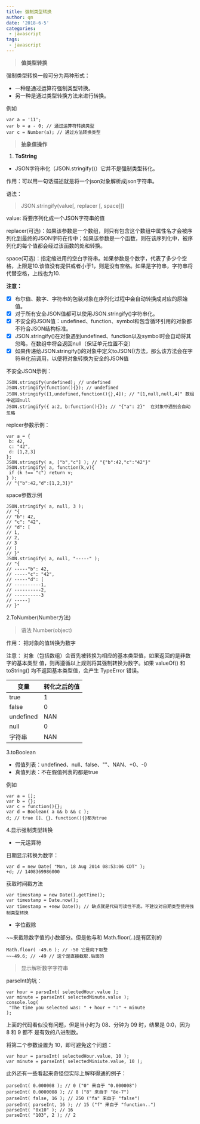 ```yaml
---
title: 强制类型转换
author: qm
date: '2018-6-5'
categories:
 - javascript
tags:
 - javascript
---
```




> **值类型转换**

强制类型转换一般可分为两种形式：
- 一种是通过运算符强制类型转换。
- 另一种是通过类型转换方法来进行转换。

例如

```
var a = '11';
var b = a - 0; // 通过运算符转换类型
var c = Number(a); // 通过方法转换类型
```
> **抽象值操作**

1. **ToString**
-   JSON字符串化（JSON.stringify()）它并不是强制类型转化。

作用：可以用一句话描述就是将一个json对象解析成json字符串。

语法：
> JSON.stringify(value[, replacer [, space]])

value: 将要序列化成一个JSON字符串的值

replacer(可选)：如果该参数是一个数组，则只有包含这个数组中属性名才会被序列化到最终的JSON字符在传中；如果该参数是一个函数，则在该序列化中，被序列化的每个值都会经过该函数的处和转换。

space(可选)：指定缩进用的空白字符串。如果参数是个数字，代表了多少个空格，上限是10.该值没有提供或者小于1，则是没有空格。如果是字符串，字符串将代替空格，上线也为10.

**注意：** 
- [x] 布尔值、数字、字符串的包装对象在序列化过程中会自动转换成对应的原始值。
- [x] 对于所有安全JSON值都可以使用JSON.stringify()字符串化。
- [x] 不安全的JSON值：undefined、function、symbol和包含循环引用的对象都不符合JSON结构标准。
- [x] JSON.stringify()在对象遇到undefined、function以及symbol时会自动将其忽略，在数组中将会返回null（保证单元位置不变）
- [x] 如果传递给JSON.stringify()的对象中定义toJSON()方法，那么该方法会在字符串化前调用，以便将对象转换为安全的JSON值

不安全JSON示例：
```
JSON.stringify(undefined); // undefined
JSON.stringify(function(){}); // undefined
JSON.stringify([1,undefined,function(){},4]); // "[1,null,null,4]" 数组中返回null
JSON.stringify({ a:2, b:function(){}); // "{"a": 2}"  在对象中遇到会自动忽略
```
replcer参数示例：
```
var a = {
 b: 42,
 c: "42",
 d: [1,2,3]
};
JSON.stringify( a, ["b","c"] ); // "{"b":42,"c":"42"}"
JSON.stringify( a, function(k,v){
 if (k !== "c") return v;
} );
// "{"b":42,"d":[1,2,3]}"
```
space参数示例

```
JSON.stringify( a, null, 3 );
// "{
// "b": 42,
// "c": "42",
// "d": [
// 1,
// 2,
// 3
// ]
// }"
JSON.stringify( a, null, "-----" );
// "{
// -----"b": 42,
// -----"c": "42",
// -----"d": [
// ----------1,
// ----------2,
// ----------3
// -----]
// }"
```
2.ToNumber(Number方法)
> 语法  Number(object)

作用： 把对象的值转换为数字

注意： 对象（包括数组）会首先被转换为相应的基本类型值，如果返回的是非数字的基本类型
值，则再遵循以上规则将其强制转换为数字。如果 valueOf() 和 toString() 均不返回基本类型值，会产生 TypeError 错误。

变量| 转化之后的值
---|---
true | 1
false | 0
undefined | NAN
null | 0
字符串 | NAN

3.toBoolean
- 假值列表：undefined、null、false、""、NAN、+0、-0
- 真值列表：不在假值列表的都是true

例如

```
var a = [];
var b = {}; 
var c = function(){}; 
var d = Boolean( a && b && c );
d; // true []、{}、function(){}都为true
```
4.显示强制类型转换
- 一元运算符

日期显示转换为数字：

```
var d = new Date( "Mon, 18 Aug 2014 08:53:06 CDT" );
+d; // 1408369986000
```
获取时间戳方法

```
var timestamp = new Date().getTime();
var timestamp = Date.now();
var timestamp = +new Date(); // 缺点就是代码可读性不高。不建议对日期类型使用强制类型转换

```
- 字位截除

~~来截除数字值的小数部分。但是他与和 Math.floor(..)是有区别的

```
Math.floor( -49.6 ); // -50 它是向下取整
~~-49.6; // -49 // 这个是直接截取.后面的
```
> 显示解析数字字符串

parseInt的坑：

```
var hour = parseInt( selectedHour.value );
var minute = parseInt( selectedMinute.value );
console.log(
 "The time you selected was: " + hour + ":" + minute
);
```
上面的代码看似没有问题，但是当小时为 08、分钟为 09 时，结果是 0:0，因为 8 和 9 都不
是有效的八进制数。

将第二个参数设置为 10，即可避免这个问题：

```
var hour = parseInt( selectedHour.value, 10 );
var minute = parseInt( selectedMiniute.value, 10 );

```

此外还有一些看起来奇怪但实际上解释得通的例子：

```
parseInt( 0.000008 ); // 0 ("0" 来自于 "0.000008")
parseInt( 0.0000008 ); // 8 ("8" 来自于 "8e-7")
parseInt( false, 16 ); // 250 ("fa" 来自于 "false")
parseInt( parseInt, 16 ); // 15 ("f" 来自于 "function..")
parseInt( "0x10" ); // 16
parseInt( "103", 2 ); // 2
```
